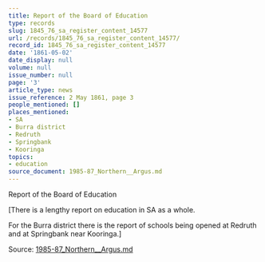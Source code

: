 ```yaml
---
title: Report of the Board of Education
type: records
slug: 1845_76_sa_register_content_14577
url: /records/1845_76_sa_register_content_14577/
record_id: 1845_76_sa_register_content_14577
date: '1861-05-02'
date_display: null
volume: null
issue_number: null
page: '3'
article_type: news
issue_reference: 2 May 1861, page 3
people_mentioned: []
places_mentioned:
- SA
- Burra district
- Redruth
- Springbank
- Kooringa
topics:
- education
source_document: 1985-87_Northern__Argus.md
---
```


Report of the Board of Education

[There is a lengthy report on education in SA as a whole.

For the Burra district there is the report of schools being opened at Redruth and at Springbank near Kooringa.]

Source: [1985-87_Northern__Argus.md](/downloads/markdown/1985-87_Northern__Argus.md)
